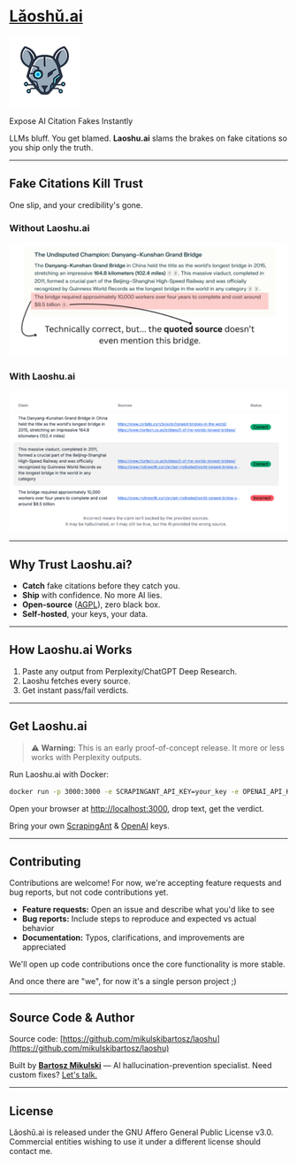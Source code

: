 # [Lǎoshǔ.ai](https://laoshu.ai)

![Lǎoshǔ.ai Logo](website/logo.png)

Expose AI Citation Fakes Instantly

LLMs bluff. You get blamed. **Laoshu.ai** slams the brakes on fake citations so you ship only the truth.

---

## Fake Citations Kill Trust

One slip, and your credibility's gone.

### Without Laoshu.ai

![Without Laoshu.ai](website/without_laoshu.png)

### With Laoshu.ai

![With Laoshu.ai](website/with_laoshu.png)

---

## Why Trust Laoshu.ai?

- **Catch** fake citations before they catch you.
- **Ship** with confidence. No more AI lies.
- **Open-source** ([AGPL](https://www.gnu.org/licenses/agpl-3.0.html)), zero black box.
- **Self-hosted**, your keys, your data.

---

## How Laoshu.ai Works

1. Paste any output from Perplexity/ChatGPT Deep Research.
2. Laoshu fetches every source.
3. Get instant pass/fail verdicts.

---

## Get Laoshu.ai

> ⚠️ **Warning:** This is an early proof-of-concept release. It more or less works with Perplexity outputs.

Run Laoshu.ai with Docker:

```sh
docker run -p 3000:3000 -e SCRAPINGANT_API_KEY=your_key -e OPENAI_API_KEY=your_key mikulskibartosz/laoshu:latest
```

Open your browser at [http://localhost:3000](http://localhost:3000), drop text, get the verdict.

Bring your own [ScrapingAnt](https://scrapingant.com/) & [OpenAI](https://platform.openai.com/settings/organization/api-keys) keys.

---

## Contributing

Contributions are welcome! For now, we're accepting feature requests and bug reports, but not code contributions yet.

- **Feature requests:** Open an issue and describe what you'd like to see
- **Bug reports:** Include steps to reproduce and expected vs actual behavior
- **Documentation:** Typos, clarifications, and improvements are appreciated

We'll open up code contributions once the core functionality is more stable.

And once there are "we", for now it's a single person project ;)

---

## Source Code & Author

Source code: [https://github.com/mikulskibartosz/laoshu](https://github.com/mikulskibartosz/laoshu)

Built by **[Bartosz Mikulski](https://www.linkedin.com/in/mikulskibartosz)** — AI hallucination-prevention specialist. Need custom fixes? [Let's talk.](https://mikulskibartosz.name)

---

## License

Lǎoshǔ.ai is released under the GNU Affero General Public License v3.0. Commercial entities wishing to use it under a different license should contact me.